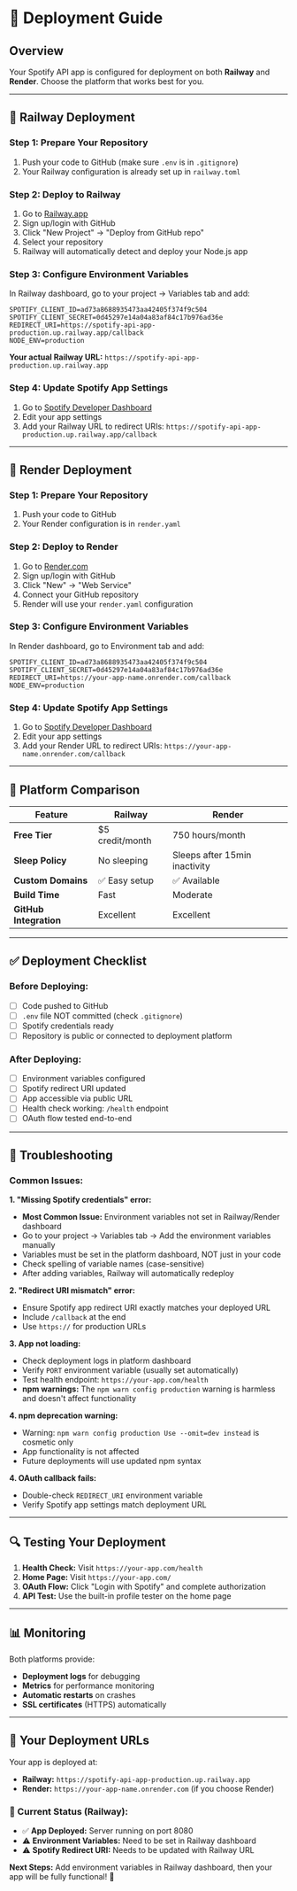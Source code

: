 # 🚀 Deployment Guide

## Overview
Your Spotify API app is configured for deployment on both **Railway** and **Render**. Choose the platform that works best for you.

---

## 🚂 Railway Deployment

### Step 1: Prepare Your Repository
1. Push your code to GitHub (make sure `.env` is in `.gitignore`)
2. Your Railway configuration is already set up in `railway.toml`

### Step 2: Deploy to Railway
1. Go to [Railway.app](https://railway.app/)
2. Sign up/login with GitHub
3. Click "New Project" → "Deploy from GitHub repo"
4. Select your repository
5. Railway will automatically detect and deploy your Node.js app

### Step 3: Configure Environment Variables
In Railway dashboard, go to your project → Variables tab and add:

```env
SPOTIFY_CLIENT_ID=ad73a8688935473aa42405f374f9c504
SPOTIFY_CLIENT_SECRET=0d45297e14a04a83af84c17b976ad36e
REDIRECT_URI=https://spotify-api-app-production.up.railway.app/callback
NODE_ENV=production
```

**Your actual Railway URL:** `https://spotify-api-app-production.up.railway.app`

### Step 4: Update Spotify App Settings
1. Go to [Spotify Developer Dashboard](https://developer.spotify.com/dashboard/)
2. Edit your app settings
3. Add your Railway URL to redirect URIs: `https://spotify-api-app-production.up.railway.app/callback`

---

## 🎨 Render Deployment

### Step 1: Prepare Your Repository  
1. Push your code to GitHub
2. Your Render configuration is in `render.yaml`

### Step 2: Deploy to Render
1. Go to [Render.com](https://render.com/)
2. Sign up/login with GitHub
3. Click "New" → "Web Service"
4. Connect your GitHub repository
5. Render will use your `render.yaml` configuration

### Step 3: Configure Environment Variables
In Render dashboard, go to Environment tab and add:

```env
SPOTIFY_CLIENT_ID=ad73a8688935473aa42405f374f9c504
SPOTIFY_CLIENT_SECRET=0d45297e14a04a83af84c17b976ad36e
REDIRECT_URI=https://your-app-name.onrender.com/callback
NODE_ENV=production
```

### Step 4: Update Spotify App Settings
1. Go to [Spotify Developer Dashboard](https://developer.spotify.com/dashboard/)
2. Edit your app settings  
3. Add your Render URL to redirect URIs: `https://your-app-name.onrender.com/callback`

---

## 🔧 Platform Comparison

| Feature | Railway | Render |
|---------|---------|--------|
| **Free Tier** | $5 credit/month | 750 hours/month |
| **Sleep Policy** | No sleeping | Sleeps after 15min inactivity |
| **Custom Domains** | ✅ Easy setup | ✅ Available |
| **Build Time** | Fast | Moderate |
| **GitHub Integration** | Excellent | Excellent |

---

## ✅ Deployment Checklist

### Before Deploying:
- [ ] Code pushed to GitHub
- [ ] `.env` file NOT committed (check `.gitignore`)
- [ ] Spotify credentials ready
- [ ] Repository is public or connected to deployment platform

### After Deploying:
- [ ] Environment variables configured
- [ ] Spotify redirect URI updated
- [ ] App accessible via public URL
- [ ] Health check working: `/health` endpoint
- [ ] OAuth flow tested end-to-end

---

## 🐛 Troubleshooting

### Common Issues:

**1. "Missing Spotify credentials" error:**
- **Most Common Issue:** Environment variables not set in Railway/Render dashboard
- Go to your project → Variables tab → Add the environment variables manually
- Variables must be set in the platform dashboard, NOT just in your code
- Check spelling of variable names (case-sensitive)
- After adding variables, Railway will automatically redeploy

**2. "Redirect URI mismatch" error:**
- Ensure Spotify app redirect URI exactly matches your deployed URL
- Include `/callback` at the end
- Use `https://` for production URLs

**3. App not loading:**
- Check deployment logs in platform dashboard  
- Verify `PORT` environment variable (usually set automatically)
- Test health endpoint: `https://your-app.com/health`
- **npm warnings:** The `npm warn config production` warning is harmless and doesn't affect functionality

**4. npm deprecation warning:**
- Warning: `npm warn config production Use --omit=dev instead` is cosmetic only
- App functionality is not affected
- Future deployments will use updated npm syntax

**4. OAuth callback fails:**
- Double-check `REDIRECT_URI` environment variable
- Verify Spotify app settings match deployment URL

---

## 🔍 Testing Your Deployment

1. **Health Check:** Visit `https://your-app.com/health`
2. **Home Page:** Visit `https://your-app.com/`
3. **OAuth Flow:** Click "Login with Spotify" and complete authorization
4. **API Test:** Use the built-in profile tester on the home page

---

## 📊 Monitoring

Both platforms provide:
- **Deployment logs** for debugging
- **Metrics** for performance monitoring  
- **Automatic restarts** on crashes
- **SSL certificates** (HTTPS) automatically

---

## 🚀 Your Deployment URLs

Your app is deployed at:
- **Railway:** `https://spotify-api-app-production.up.railway.app`  
- **Render:** `https://your-app-name.onrender.com` (if you choose Render)

### 🔧 Current Status (Railway):
- ✅ **App Deployed:** Server running on port 8080
- ⚠️ **Environment Variables:** Need to be set in Railway dashboard  
- ⚠️ **Spotify Redirect URI:** Needs to be updated with Railway URL

**Next Steps:** Add environment variables in Railway dashboard, then your app will be fully functional! 🎵